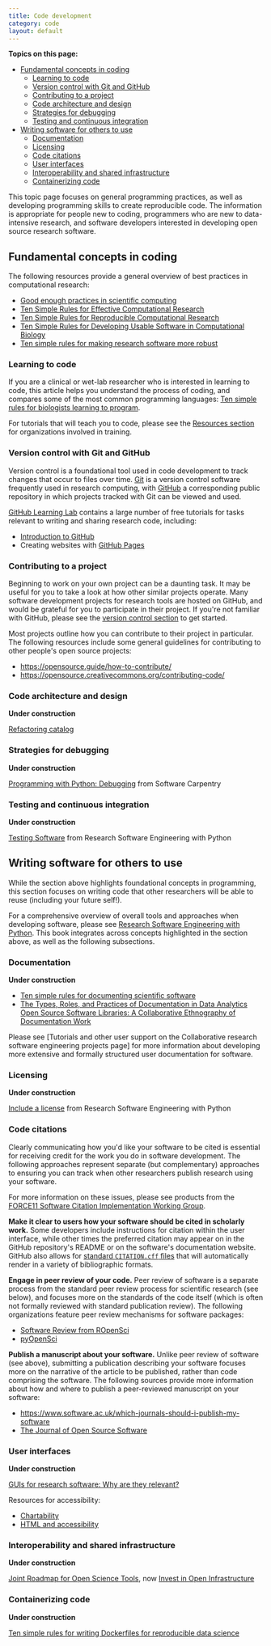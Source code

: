 ```yaml
---
title: Code development
category: code
layout: default
---
```


**Topics on this page:**
- [Fundamental concepts in coding](#fundamental-concepts-in-coding)
  - [Learning to code](#learning-to-code)
  - [Version control with Git and GitHub](#version-control-with-git-and-github)
  - [Contributing to a project](#contributing-to-a-project)
  - [Code architecture and design](#code-architecture-and-design)
  - [Strategies for debugging](#strategies-for-debugging)
  - [Testing and continuous integration](#testing-and-continuous-integration)
- [Writing software for others to use](#writing-software-for-others-to-use)
  - [Documentation](#documentation)
  - [Licensing](#licensing)
  - [Code citations](#code-citations)
  - [User interfaces](#user-interfaces)
  - [Interoperability and shared infrastructure](#interoperability-and-shared-infrastructure)
  - [Containerizing code](#containerizing-code)

This topic page focuses on general programming practices,
as well as developing programming skills to create reproducible code.
The information is appropriate for people new to coding,
programmers who are new to data-intensive research,
and software developers interested in developing open source research software.

## Fundamental concepts in coding

The following resources provide a general overview of best practices in computational research:

- [Good enough practices in scientific computing](https://journals.plos.org/ploscompbiol/article?id=10.1371/journal.pcbi.1005510)
- [Ten Simple Rules for Effective Computational Research](https://journals.plos.org/ploscompbiol/article?id=10.1371/journal.pcbi.1003506)
- [Ten Simple Rules for Reproducible Computational Research](https://journals.plos.org/ploscompbiol/article?id=10.1371/journal.pcbi.1003285)
- [Ten Simple Rules for Developing Usable Software in Computational Biology](https://journals.plos.org/ploscompbiol/article?id=10.1371/journal.pcbi.1005265)
- [Ten simple rules for making research software more robust](https://journals.plos.org/ploscompbiol/article?id=10.1371/journal.pcbi.1005412)

### Learning to code

If you are a clinical or wet-lab researcher who is interested in learning to code,
this article helps you understand the process of coding,
and compares some of the most common programming languages: 
[Ten simple rules for biologists learning to program](https://journals.plos.org/ploscompbiol/article?id=10.1371/journal.pcbi.1005871).

For tutorials that will teach you to code,
please see the [Resources section](/open-science/resources/)
for organizations involved in training.

### Version control with Git and GitHub

Version control is a foundational tool used in code development to track changes that occur
to files over time.
[Git](https://git-scm.com/about) 
is a version control software frequently used in research computing,
with [GitHub](https://help.github.com/en/github) 
a corresponding public repository in which projects tracked with Git
can be viewed and used.

[GitHub Learning Lab](https://lab.github.com/) contains a large number of free tutorials
for tasks relevant to writing and sharing research code, including:

- [Introduction to GitHub](https://lab.github.com/githubtraining/introduction-to-github)
- Creating websites with [GitHub Pages](https://lab.github.com/githubtraining/github-pages)

### Contributing to a project

Beginning to work on your own project can be a daunting task.
It may be useful for you to take a look at how other similar projects operate.
Many software development projects for research tools are hosted on GitHub,
and would be grateful for you to participate in their project.
If you're not familiar with GitHub,
please see the [version control section](#version-control-with-git-and-github)
to get started.

Most projects outline how you can contribute to their project in particular.
The following resources include some general guidelines for contributing to other people's
open source projects:

- https://opensource.guide/how-to-contribute/
- https://opensource.creativecommons.org/contributing-code/

### Code architecture and design

**Under construction**

[Refactoring catalog](https://refactoring.com/catalog/)

### Strategies for debugging

**Under construction**

[Programming with Python: Debugging](https://swcarpentry.github.io/python-novice-inflammation/11-debugging/index.html)
from Software Carpentry

### Testing and continuous integration

**Under construction**

[Testing Software](https://merely-useful.tech/py-rse/testing.html)
from Research Software Engineering with Python

## Writing software for others to use

While the section above highlights foundational concepts in programming,
this section focuses on writing code that other researchers will be able to reuse
(including your future self!).

For a comprehensive overview of overall tools and approaches when developing software,
please see [Research Software Engineering with Python](https://merely-useful.tech/py-rse/index.html).
This book integrates across concepts highlighted in the section above,
as well as the following subsections.

### Documentation

**Under construction**

- [Ten simple rules for documenting scientific software](https://journals.plos.org/ploscompbiol/article?id=10.1371/journal.pcbi.1006561)
- [The Types, Roles, and Practices of Documentation in Data Analytics Open Source Software Libraries: A Collaborative Ethnography of Documentation Work](https://stuartgeiger.com/articles/2018-05-28-cscw-documentation/)

Please see [Tutorials and other user support on the Collaborative research software engineering projects page]
for more information about developing more extensive and formally structured user documentation for software.

### Licensing

**Under construction**

[Include a license](https://merely-useful.tech/py-rse/teams.html#teams-license)
from Research Software Engineering with Python

### Code citations

Clearly communicating how you'd like your software to be cited is essential
for receiving credit for the work you do in software development.
The following approaches represent separate (but complementary)
approaches to ensuring you can track when other researchers 
publish research using your software.

For more information on these issues, 
please see products from the [FORCE11 Software Citation Implementation Working Group](https://github.com/force11/force11-sciwg#group-products).

**Make it clear to users how your software should be cited in scholarly work.**
Some developers include instructions for citation within the user interface,
while other times the preferred citation may appear on in the GitHub repository's README 
or on the software's documentation website.
GitHub also allows for [standard `CITATION.cff` files](https://docs.github.com/en/repositories/managing-your-repositorys-settings-and-features/customizing-your-repository/about-citation-files)
that will automatically render in a variety of bibliographic formats.

**Engage in peer review of your code.**
Peer review of software is a separate process from the standard peer review process for scientific research (see below),
and focuses more on the standards of the code itself (which is often not formally reviewed with standard publication review).
The following organizations feature peer review mechanisms for software packages:

- [Software Review from ROpenSci](https://ropensci.org/software-review/)
- [pyOpenSci](https://www.pyopensci.org/contributing-guide/intro.html)

**Publish a manuscript about your software.**
Unlike peer review of software (see above),
submitting a publication describing your software focuses more on the narrative of the article to be published,
rather than code comprising the software. 
The following sources provide more information about how and where to publish a peer-reviewed manuscript on your software:

- https://www.software.ac.uk/which-journals-should-i-publish-my-software
- [The Journal of Open Source Software](https://joss.theoj.org/)

### User interfaces

**Under construction**

[GUIs for research software: Why are they relevant?](https://zenodo.org/record/4722579#.YYnA79bMJ6E)

Resources for accessibility:

- [Chartability](https://chartability.fizz.studio/)
- [HTML and accessibility](https://developer.mozilla.org/en-US/docs/Learn/Accessibility/HTML)

### Interoperability and shared infrastructure

**Under construction**

[Joint Roadmap for Open Science Tools](https://jrost.org/),
now [Invest in Open Infrastructure](https://investinopen.org/)

### Containerizing code

**Under construction**

[Ten simple rules for writing Dockerfiles for reproducible data science](https://journals.plos.org/ploscompbiol/article?id=10.1371/journal.pcbi.1008316)
